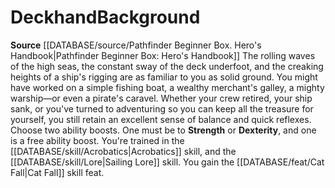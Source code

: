 ﻿---
ability:
- Strength
- Dexterity
ability_boost:
- Strength
- Dexterity
feat: '[[DATABASE/feat/Cat Fall|Cat Fall]]'
id: '209'
name: Deckhand
rarity: Common
skill:
- '[[DATABASE/skill/Acrobatics|Acrobatics]]'
- Sailing [[DATABASE/skill/Lore|Lore]]
source: '[[DATABASE/source/Pathfinder Beginner Box. Hero''s Handbook|Pathfinder Beginner
  Box: Hero''s Handbook]]'
subcategory: general
type: Background

---
# Deckhand<span class="item-type">Background</span>

**Source** [[DATABASE/source/Pathfinder Beginner Box. Hero's Handbook|Pathfinder Beginner Box: Hero's Handbook]]
The rolling waves of the high seas, the constant sway of the deck underfoot, and the creaking heights of a ship's rigging are as familiar to you as solid ground. You might have worked on a simple fishing boat, a wealthy merchant's galley, a mighty warship—or even a pirate's caravel. Whether your crew retired, your ship sank, or you've turned to adventuring so you can keep all the treasure for yourself, you still retain an excellent sense of balance and quick reflexes.
Choose two ability boosts. One must be to **Strength** or **Dexterity**, and one is a free ability boost.
You're trained in the [[DATABASE/skill/Acrobatics|Acrobatics]] skill, and the [[DATABASE/skill/Lore|Sailing Lore]] skill. You gain the [[DATABASE/feat/Cat Fall|Cat Fall]] skill feat.